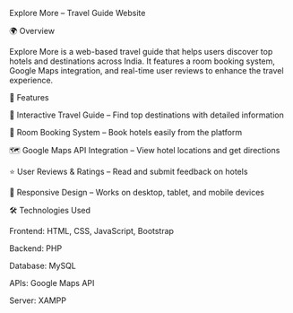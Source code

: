 Explore More – Travel Guide Website

🌍 Overview

Explore More is a web-based travel guide that helps users discover top hotels and destinations across India. It features a room booking system, Google Maps integration, and real-time user reviews to enhance the travel experience.

🚀 Features

🏨 Interactive Travel Guide – Find top destinations with detailed information

🏢 Room Booking System – Book hotels easily from the platform

🗺 Google Maps API Integration – View hotel locations and get directions

⭐ User Reviews & Ratings – Read and submit feedback on hotels

📱 Responsive Design – Works on desktop, tablet, and mobile devices


🛠 Technologies Used

Frontend: HTML, CSS, JavaScript, Bootstrap

Backend: PHP

Database: MySQL

APIs: Google Maps API

Server: XAMPP
